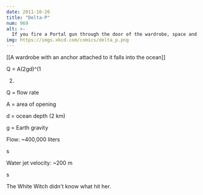 ```yaml
---
date: 2011-10-26
title: "Delta-P"
num: 969
alt: >-
  If you fire a Portal gun through the door of the wardrobe, space and time knot together, which leads to a frustrated Aslan trying to impart Christian morality to the Space sphere.
img: https://imgs.xkcd.com/comics/delta_p.png
---
```

[[A wardrobe with an anchor attached to it falls into the ocean]]

Q = A(2gd)^(1

2)

Q = flow rate

A = area of opening

d = ocean depth (2 km)

g = Earth gravity

Flow: ~400,000 liters

s

Water jet velocity: ~200 m

s

The White Witch didn't know what hit her.

